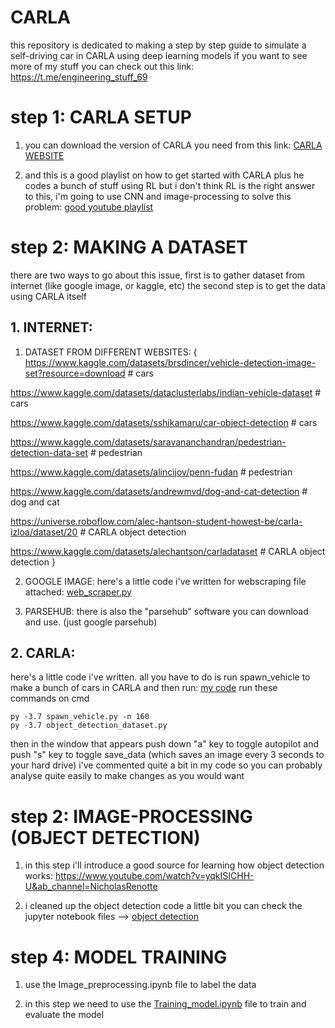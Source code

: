 # CARLA
 this repository is dedicated to making a step by step guide to simulate a self-driving car in CARLA using deep learning models 
 if you want to see more of my stuff you can check out this link:
 https://t.me/engineering_stuff_69

# step 1: CARLA SETUP

1. you can download the version of CARLA you need from this link: [CARLA WEBSITE](https://carla.org/)

2. and this is a good playlist on how to get started with CARLA plus he codes a bunch of stuff using RL but i don't think RL is the right answer to this, i'm going to use CNN and image-processing to solve this problem: [good youtube playlist](https://www.youtube.com/playlist?list=PLQVvvaa0QuDeI12McNQdnTlWz9XlCa0uo)

# step 2: MAKING A DATASET
there are two ways to go about this issue, first is to gather dataset from internet (like google image, or kaggle, etc) 
the second step is to get the data using CARLA itself
 
## 1. INTERNET:

1. DATASET FROM DIFFERENT WEBSITES:
{
https://www.kaggle.com/datasets/brsdincer/vehicle-detection-image-set?resource=download    # cars

https://www.kaggle.com/datasets/dataclusterlabs/indian-vehicle-dataset                     # cars

https://www.kaggle.com/datasets/sshikamaru/car-object-detection                            # cars

https://www.kaggle.com/datasets/saravananchandran/pedestrian-detection-data-set            # pedestrian

https://www.kaggle.com/datasets/alincijov/penn-fudan                                       # pedestrian

https://www.kaggle.com/datasets/andrewmvd/dog-and-cat-detection                            # dog and cat

https://universe.roboflow.com/alec-hantson-student-howest-be/carla-izloa/dataset/20        # CARLA object detection 

https://www.kaggle.com/datasets/alechantson/carladataset                                   # CARLA object detection
}
   
2. GOOGLE IMAGE: here's a little code i've written for webscraping file attached: [web_scraper.py](https://github.com/ArthasMenethil-A/CARLA/blob/main/web_scraper.py)

3. PARSEHUB: there is also the "parsehub" software you can download and use. (just google parsehub)

## 2. CARLA: 
here's a little code i've written. all you have to do is run spawn_vehicle to make a bunch of cars in CARLA and then run: [my code](https://github.com/ArthasMenethil-A/CARLA/blob/main/CARLA%20CODES/object_detection_dataset.py)
run these commands on cmd 

    py -3.7 spawn_vehicle.py -n 160 
    py -3.7 object_detection_dataset.py 

then in the window that appears push down "a" key to toggle autopilot and push "s" key to toggle save_data (which saves an image every 3 seconds to your hard drive)
i've commented quite a bit in my code so you can probably analyse quite easily to make changes as you would want 


# step 2: IMAGE-PROCESSING (OBJECT DETECTION)

 1. in this step i'll introduce a good source for learning how object detection works:
 https://www.youtube.com/watch?v=yqkISICHH-U&ab_channel=NicholasRenotte

 2. i cleaned up the object detection code a little bit you can check the jupyter notebook files --> [object detection](https://github.com/ArthasMenethil-A/CARLA/tree/main/object%20detection)

# step 4: MODEL TRAINING

 1. use the Image_preprocessing.ipynb file to label the data

 2. in this step we need to use the [Training_model.ipynb](https://github.com/ArthasMenethil-A/CARLA/blob/main/object%20detection/Training_model.ipynb) file to train and evaluate the model


